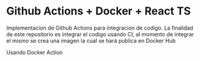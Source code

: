 # Github Actions + Docker + React TS

Implementacion de Github Actions para integracion de codigo.
La finalidad de este repositorio es integrar el codigo usando CI, al momento de integrar el mismo se crea una imagen la cual se hará publica en Docker Hub

Usando Docker Action
